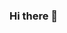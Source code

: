 ### Hi there 👋

<!--
**twhit107/twhit107** is a ✨ _special_ ✨ repository because its `README.md` (this file) appears on your GitHub profile.

Here are some ideas to get you started:

-  I’m currently working on a markdown file for my semester long project.
- 🌱 I’m currently learning how to utilize the Unity Essentials and Creative Core pathways. 
-  I’m looking into using the gfraphics/visual effects, 3D Game Kit, and phyics features of Unity. 
- 🤔 I’m looking for help with in-depth game design features. I learned some basics last semester with Construct3. 
- 💬I am not quite sure what typ of game I want to design due to my lack of experience. I have always been interested in attempting a horror game design.
- However, I am not sure what I am limited to with this project and I believe a horror game may likely be difficult due to their complexity. 
- I do not have a lot of experience with coding. So my goals for this project are to learn how to properly code my game design and figure out what type of game design will suit this project. I believe the animation systems, VFX, and audio features will be utilized in my game design. These are key components that are vastly utilized in most strategy based horror games. 
- ⚡ 
-->
